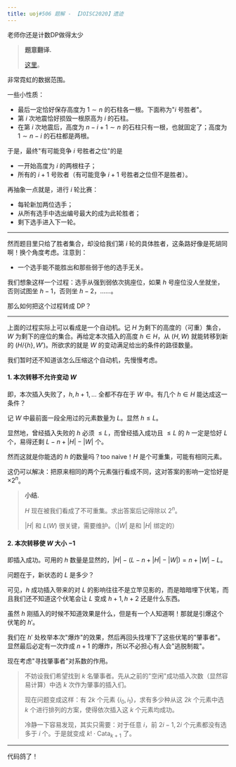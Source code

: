 ```yaml
---
title: uoj#506 题解 - 【JOISC2020】遗迹
---
```


老师你还是计数DP做得太少

> **题意翻译.**
>
> [这里](https://uoj.ac/problem/506)。

非常霓虹的数据范围。

一些小性质：

- 最后一定恰好保存高度为 $1\sim n$ 的石柱各一根。下面称为"$i$ 号胜者"。
- 第 $i$ 次地震恰好损毁一根原高为 $i$ 的石柱。
- 在第 $i$ 次地震后，高度为 $n-i+1\sim n$ 的石柱只有一根，也就固定了；高度为 $1\sim n-i$ 的石柱都是两根。

于是，最终"有可能竞争 $i$ 号胜者之位"的是

- 一开始高度为 $i$ 的两根柱子；
- 所有的 $i+1$ 号败者（有可能竞争 $i+1$ 号胜者之位但不是胜者）。

再抽象一点就是，进行 $i$ 轮比赛：

- 每轮新加两位选手；
- 从所有选手中选出编号最大的成为此轮胜者；
- 剩下选手进入下一轮。

----

然而题目里只给了胜者集合，却没给我们第 $i$ 轮的具体胜者，这条路好像是死胡同啊！换个角度考虑。注意到：

- 一个选手能不能胜出和那些弱于他的选手无关。

我们想象这样一个过程：选手从强到弱依次挑座位，如果 $h$ 号座位没人坐就坐，否则试图坐 $h-1$，否则坐 $h-2$，……。

那么如何把这个过程转成 DP？

----

上面的过程实际上可以看成是一个自动机。记 $H$ 为剩下的高度的（可重）集合，$W$ 为剩下的座位的集合。再给定本次插入的高度 $h\in H$，从 $(H,W)$ 就能转移到新的 $(H/\{h\},W')$。所欲求的就是 $W$ 的变动满足给出的条件的路径数量。

我们暂时还不知道该怎么压缩这个自动机，先慢慢考虑。

#### 1. 本次转移不允许变动 $W$

即，本次插入失败了，$h,h+1,...$ 全都不存在于 $W$ 中。有几个 $h\in H$ 能达成这一条件？

记 $W$ 中最前面一段全用过的元素数量为 $L$。显然 $h\le L$。

显然地，曾经插入失败的 $h$ 必须 $\le L$，而曾经插入成功且 $\le L$ 的 $h$ 一定是恰好 $L$ 个，易得还剩 $L-n+|H|-|W|$ 个。

然而这就是你能选的 $h$ 的数量吗？too naive！$H$ 是个可重集，可能有相同元素。

这仍可以解决：把原来相同的两个元素强行看成不同，这对答案的影响一定恰好是 $\times2^n$。

> **小结.**
>
> $H$ 现在被我们看成了不可重集。求出答案后记得除以 $2^n$。
>
> $|H|$ 和 $L(W)$ 很关键，需要维护。（$|W|$ 是和 $|H|$ 绑定的）

#### 2. 本次转移使 $W$ 大小 $-1$

即插入成功。可用的 $h$ 数量是显然的，$|H|-(L-n+|H|-|W|)=n+|W|-L$。

问题在于，新状态的 $L$ 是多少？

可见，$h$ 成功插入带来的对 $L$ 的影响往往不是立竿见影的，而是暗暗埋下伏笔，而且我们还不知道这个伏笔会让 $L$ 变成 $h+1,h+2$ 还是什么东西。

虽然 $h$ 刚插入的时候不知道效果是什么，但是有一个人知道啊！那就是引爆这个伏笔的 $h'$。

我们在 $h'$ 处枚举本次"爆炸"的效果，然后再回头找埋下了这些伏笔的"肇事者"。显然最后必定有一次炸成 $n+1$ 的爆炸，所以不必担心有人会"逃脱制裁"。

现在考虑"寻找肇事者"对系数的作用。

> 不妨设我们希望找到 $k$ 名肇事者。先从之前的"空闲"成功插入次数（显然容易计算）中选 $k$ 次作为肇事的插入们。
>
> 现在问题变成这样：有 $2k$ 个元素 $\{i_0,i_1\}$，求有多少种从这 $2k$ 个元素中选 $k$ 个进行排列的方案，使得依次插入这 $k$ 个元素均成功。
>
> 冷静一下容易发现，其实只需要：对于任意 $i$，前 $2i-1,2i$ 个元素都没有选多于 $i$ 个。于是就变成 $k!\cdot \text{Cata}_{k+1}$ 了。

----

代码鸽了！